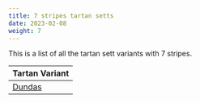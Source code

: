 ```yaml
---
title: 7 stripes tartan setts
date: 2023-02-08
weight: 7
---
```

This is a list of all the tartan sett variants with 7 stripes.

| Tartan Variant |
|---------------|
| [Dundas](/tartans/k/8/db32/k24/dg48/dr2/dg4/k/4/)||
